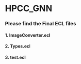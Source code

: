 # HPCC_GNN




### Please find the Final ECL files
#### 1. ImageConverter.ecl
#### 2. Types.ecl
#### 3. test.ecl
